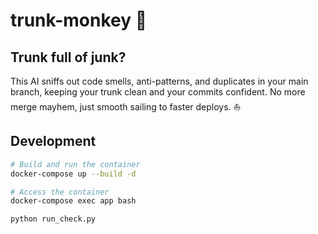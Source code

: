 # trunk-monkey 🐒

## Trunk full of junk?
This AI sniffs out code smells, anti-patterns, and duplicates in your main branch, keeping your trunk clean and your commits confident.  No more merge mayhem, just smooth sailing to faster deploys. ⛵


## Development
```bash
# Build and run the container
docker-compose up --build -d

# Access the container
docker-compose exec app bash

python run_check.py
```
